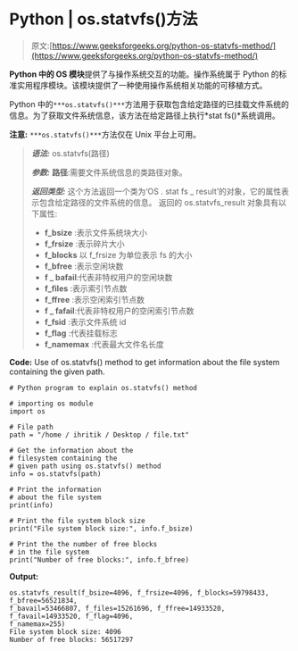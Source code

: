 # Python | os.statvfs()方法

> 原文:[https://www.geeksforgeeks.org/python-os-statvfs-method/](https://www.geeksforgeeks.org/python-os-statvfs-method/)

**Python 中的 OS 模块**提供了与操作系统交互的功能。操作系统属于 Python 的标准实用程序模块。该模块提供了一种使用操作系统相关功能的可移植方式。

Python 中的`***os.statvfs()***`方法用于获取包含给定路径的已挂载文件系统的信息。为了获取文件系统信息，该方法在给定路径上执行*stat fs()*系统调用。

**注意:** `***os.statvfs()***`方法仅在 Unix 平台上可用。

> ***语法:*** os.statvfs(路径)
> 
> ***参数:***
> **路径**:需要文件系统信息的类路径对象。
> 
> ***返回类型:*** 这个方法返回一个类为‘OS . stat fs _ result’的对象，它的属性表示包含给定路径的文件系统的信息。
> 返回的 os.statvfs_result 对象具有以下属性:
> 
> *   **f_bsize** :表示文件系统块大小
> *   **f_frsize** :表示碎片大小
> *   **f_blocks** 以 f_frsize 为单位表示 fs 的大小
> *   **f_bfree** :表示空闲块数
> *   **f _ bafail**:代表非特权用户的空闲块数
> *   **f_files** :表示索引节点数
> *   **f_ffree** :表示空闲索引节点数
> *   **f _ fafail**:代表非特权用户的空闲索引节点数
> *   **f_fsid** :表示文件系统 id
> *   **f_flag** :代表挂载标志
> *   **f_namemax** :代表最大文件名长度

**Code:** Use of os.statvfs() method to get information about the file system containing the given path.

```
# Python program to explain os.statvfs() method 

# importing os module 
import os

# File path 
path = "/home / ihritik / Desktop / file.txt"

# Get the information about the
# filesystem containing the 
# given path using os.statvfs() method
info = os.statvfs(path)

# Print the information
# about the file system
print(info)

# Print the file system block size
print("File system block size:", info.f_bsize)

# Print the the number of free blocks
# in the file system
print("Number of free blocks:", info.f_bfree)
```

**Output:**

```
os.statvfs_result(f_bsize=4096, f_frsize=4096, f_blocks=59798433, f_bfree=56521834,
f_bavail=53466807, f_files=15261696, f_ffree=14933520, f_favail=14933520, f_flag=4096,
f_namemax=255)
File system block size: 4096
Number of free blocks: 56517297

```